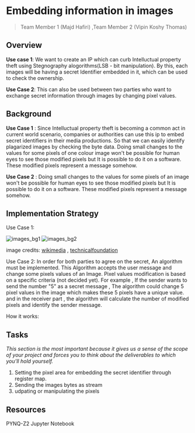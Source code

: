 # Embedding information in images

> Team Member 1 (Majd Hafiri) ,Team Member 2 (Vipin Koshy Thomas)

## Overview
**Use case 1**: We want to create an IP which can curb Intelluctual property theft using Stegnography alogorithms(LSB - bit manipulation). By this, each images will be having a secret Identifier embedded in it, which can be used to check the ownership.

**Use Case 2**: This can also be used between two parties who want to exchange secret information through images by changing pixel values.

## Background
**Use Case 1** : 
Since Intelluctual property theft is becoming a common act in current world scenario, companies or authorities can use this ip to embed secret identifiers in their media productions. So that we can easily identify plagarized images by checking the byte data. Doing small changes to the values for some pixels of one colour image won't be possible for human eyes to see those modified pixels but It is possible to do it on a software. These modified pixels represent a message somehow.


**Use Case 2** : 
Doing small changes to the values for some pixels of an image won't be possible for human eyes to see those modified pixels but It is possible to do it on a software. These modified pixels represent a message somehow.


## Implementation Strategy

Use Case 1: 

![images_bg1](https://miro.medium.com/max/2006/0*JTnkzopCLv2cRLuY.jpg)
![images_bg2](https://miro.medium.com/max/875/0*XWlQVMlAQra2KHSB.jpg)


image credits: [wikimedia](https://en.wikipedia.org/wiki/Bit_numbering#mediaviewer/File:Least_significant_bit.svg) , [technicalfoundation](https://technical-foundation.blogspot.com/2017/11/steganography-hide-data-in-images-with.html)


Use Case 2: 
In order for both parties to agree on the secret, An algorithm must be implemented. This Algorithm accepts the user message and change some pixels values of an Image. Pixel values modification is based on a specific criteria (not decided yet). For example , If the sender wants to send the number "5" as a secret message , The algorithm could change 5 pixel values in the image which makes these 5 pixels have a unique value. and in the receiver part , the algorithm will calculate the number of modified pixels and identify the sender message.

How it works:



## Tasks
*This section is the most important because it gives us a sense of the scope of your project and forces you to think about the deliverables to which you'll hold yourself.*

1. Setting the pixel area for embedding the secret identifier through register map.
2. Sending the images bytes as stream
3. udpating or manipulating the pixels



## Resources
PYNQ-Z2 
Jupyter Notebook

